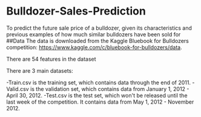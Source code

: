 # Bulldozer-Sales-Prediction
To predict the future sale price of a bulldozer, given its characteristics and previous examples of how much similar bulldozers have been sold for
##Data 
The data is downloaded from the Kaggle Bluebook for Bulldozers competition: https://www.kaggle.com/c/bluebook-for-bulldozers/data.


There are 54 features in the dataset 

There are 3 main datasets:

-Train.csv is the training set, which contains data through the end of 2011.
-Valid.csv is the validation set, which contains data from January 1, 2012 - April 30, 2012.
-Test.csv is the test set, which won't be released until the last week of the competition. It contains data from May 1, 2012 - November 2012. 
